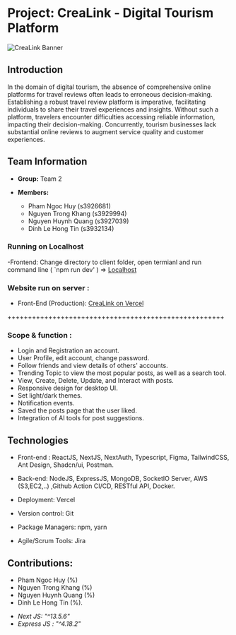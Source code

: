 # Project: CreaLink - Digital Tourism Platform

![CreaLink Banner](https://github.com/CreaLink-SEPM/crealink/assets/102708893/ed15d9c7-ea19-4675-8f58-4bae6afe7ef5)

## Introduction

In the domain of digital tourism, the absence of comprehensive online platforms for travel reviews often leads to erroneous decision-making. Establishing a robust travel review platform is imperative, facilitating individuals to share their travel experiences and insights. Without such a platform, travelers encounter difficulties accessing reliable information, impacting their decision-making. Concurrently, tourism businesses lack substantial online reviews to augment service quality and customer experiences.

## Team Information

- **Group:** Team 2

- **Members:**

  - Pham Ngoc Huy (s3926681)
  - Nguyen Trong Khang (s3929994)
  - Nguyen Huynh Quang (s3927039)
  - Dinh Le Hong Tin (s3932134)


### Running on Localhost

-Frontend: Change directory to client folder, open termianl and run command line ( `npm run dev' ) =>  [Localhost](http://localhost:3000/) 


### Website run on server :


- Front-End (Production): [CreaLink on Vercel](https://client-crealink.vercel.app/)


+++++++++++++++++++++++++++++++++++++++++++++++++++++

### Scope & function :

- Login and Registration an account.
- User Profile, edit account, change password.
- Follow friends and view details of others' accounts.
- Trending Topic to view the most popular posts, as well as a search tool.
- View, Create, Delete, Update, and Interact with posts.
- Responsive design for desktop UI.
- Set light/dark themes.
- Notification events.
- Saved the posts page that the user liked.
- Integration of AI tools for post suggestions.

## Technologies

- Front-end : ReactJS, NextJS, NextAuth, Typescript, Figma, TailwindCSS, Ant Design, Shadcn/ui, Postman.
  
- Back-end: NodeJS, ExpressJS, MongoDB, SocketIO Server, AWS (S3,EC2,..) ,Github Action CI/CD, RESTful API, Docker.

- Deployment: Vercel 

- Version control: Git
  
- Package Managers: npm, yarn

- Agile/Scrum Tools: Jira


## Contributions: 


- Pham Ngoc Huy (%)
- Nguyen Trong Khang (%)
- Nguyen Huynh Quang (%)
- Dinh Le Hong Tin (%).

 
+ <i>Next JS: "^13.5.6" </i>
+ <i> Express JS : "^4.18.2" </i>  
